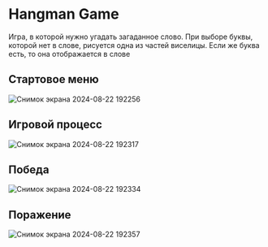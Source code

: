 # Hangman Game
Игра, в которой нужно угадать загаданное слово. При выборе буквы, которой нет в слове, рисуется одна из частей виселицы. Если же буква есть, то она отображается в слове
<h2>Стартовое меню</h2>

![Снимок экрана 2024-08-22 192256](https://github.com/user-attachments/assets/48a41a9f-a406-46d0-9f3e-943f255de395)

<h2>Игровой процесс</h2>

![Снимок экрана 2024-08-22 192317](https://github.com/user-attachments/assets/1ddfdbb2-3734-47ca-b4df-f706ce189d42)

<h2>Победа</h2>

![Снимок экрана 2024-08-22 192334](https://github.com/user-attachments/assets/0b59198f-0dbb-44b7-b623-43430247eec7)

<h2>Поражение</h2>

![Снимок экрана 2024-08-22 192357](https://github.com/user-attachments/assets/52cc1da8-202d-43f0-95fb-0c03f51957e6)
